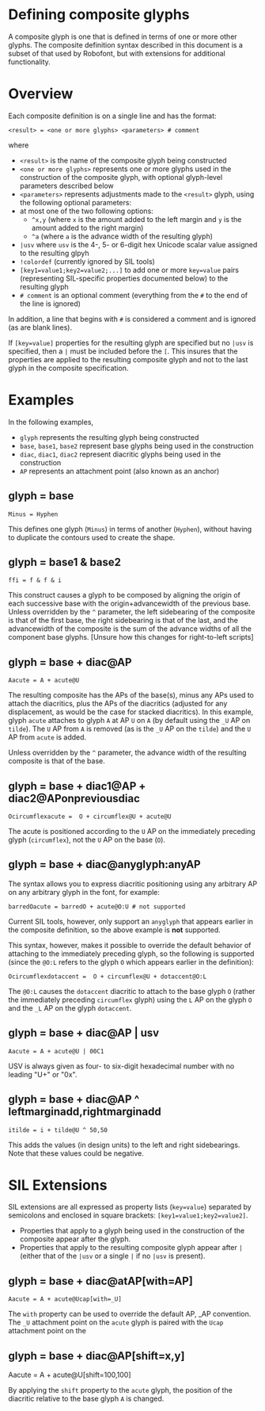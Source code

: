 # Defining composite glyphs

A composite glyph is one that is defined in terms of one or more other glyphs.
The composite definition syntax described in this document is a subset of that used by Robofont, but with extensions for additional functionality.

# Overview

Each composite definition is on a single line and has the format:
```
<result> = <one or more glyphs> <parameters> # comment
```
where
- `<result>` is the name of the composite glyph being constructed
- `<one or more glyphs>` represents one or more glyphs used in the construction of the composite glyph, with optional glyph-level parameters described below
- `<parameters>` represents adjustments made to the `<result>` glyph, using the following optional parameters:
 - at most one of the two following options:
   - `^x,y` (where `x` is the amount added to the left margin and `y` is the amount added to the right margin)
	- `^a` (where `a` is the advance width of the resulting glyph)
 - `|usv` where `usv` is the 4-, 5- or 6-digit hex Unicode scalar value assigned to the resulting glpyh
 - `!colordef` (currently ignored by SIL tools)
 - `[key1=value1;key2=value2;...]` to add one or more `key=value` pairs (representing SIL-specific properties documented below) to the resulting glyph
- `# comment` is an optional comment (everything from the `#` to the end of the line is ignored)

In addition, a line that begins with `#` is considered a comment and is ignored (as are blank lines).

If `[key=value]` properties for the resulting glyph are specified but no `|usv` is specified, then a `|` must be included before the `[`.
This insures that the properties are applied to the resulting composite glyph and not to the last glyph in the composite specification.

# Examples

In the following examples,
- `glyph` represents the resulting glyph being constructed
- `base`, `base1`, `base2` represent base glyphs being used in the construction
- `diac`, `diac1`, `diac2` represent diacritic glyphs being used in the construction
- `AP` represents an attachment point (also known as an anchor)

## glyph = base
```
Minus = Hyphen
```
This defines one glyph (`Minus`) in terms of another (`Hyphen`), without having to duplicate the contours used to create the shape.

## glyph = base1 & base2
```
ffi = f & f & i
```
This construct causes a glyph to be composed by aligning the origin of each successive base with the origin+advancewidth of the previous base.  Unless overridden by the `^` parameter, the left sidebearing of the composite is that of the first base, the right sidebearing is that of the last, and the advancewidth of the composite is the sum of the advance widths of all the component base glyphs. [Unsure how this changes for right-to-left scripts]

## glyph = base + diac@AP
```
Aacute = A + acute@U
```
The resulting composite has the APs of the base(s), minus any APs used to attach the diacritics, plus the APs of the diacritics (adjusted for any displacement, as would be the case for stacked diacritics). In this example, glyph `acute` attaches to glyph `A` at AP `U` on `A` (by default using the `_U` AP on `tilde`). The `U` AP from `A` is removed (as is the `_U` AP on the `tilde`) and the `U` AP from `acute` is added.

Unless overridden by the `^` parameter, the advance width of the resulting composite is that of the base.

## glyph = base + diac1@AP + diac2@APonpreviousdiac
```
Ocircumflexacute =  O + circumflex@U + acute@U
```
The acute is positioned according to the `U` AP on the immediately preceding glyph (`circumflex`), not the `U` AP on the base (`O`).

## glyph = base + diac@anyglyph:anyAP

The syntax allows you to express diacritic positioning using any arbitrary AP on any arbitrary glyph in the font, for example:
```
barredOacute = barredO + acute@O:U # not supported
```
Current SIL tools, however, only support an `anyglyph` that appears earlier in the composite definition, so the above example is **not** supported.

This syntax, however, makes it possible to override the default behavior of attaching to the immediately preceding glyph, so the following is supported (since the `@O:L` refers to the glyph `O` which appears earlier in the definition):
```
Ocircumflexdotaccent =  O + circumflex@U + dotaccent@O:L
```
The `@O:L` causes the `dotaccent` diacritic to attach to the base glyph `O` (rather the immediately preceding `circumflex` glyph) using the `L` AP on the glyph `O` and the `_L` AP on the glyph `dotaccent`.

## glyph = base + diac@AP | usv
```
Aacute = A + acute@U | 00C1
```
USV is always given as four- to six-digit hexadecimal number with no leading "U+" or "0x".

## glyph = base + diac@AP ^ leftmarginadd,rightmarginadd
```
itilde = i + tilde@U ^ 50,50
```
This adds the values (in design units) to the left and right sidebearings. Note that these values could be negative.

# SIL Extensions

SIL extensions are all expressed as property lists (`key=value`) separated by semicolons and enclosed in square brackets: `[key1=value1;key2=value2]`.
- Properties that apply to a glyph being used in the construction of the composite appear after the glyph.
- Properties that apply to the resulting composite glyph appear after `|` (either that of the `|usv` or a single `|` if no `|usv` is present).

## glyph = base + diac@atAP[with=AP]
```
Aacute = A + acute@Ucap[with=_U]
```
The `with` property can be used to override the default AP, \_AP convention. The `_U` attachment point on the `acute` glyph is paired with the `Ucap` attachment point on the

## glyph = base + diac@AP[shift=x,y]

Aacute = A + acute@U[shift=100,100]

By applying the `shift` property to the `acute` glyph, the position of the diacritic relative to the base glyph `A` is changed.
